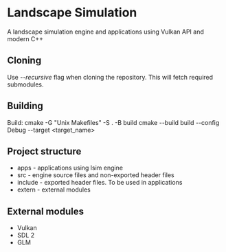 # Landscape Simulation
A landscape simulation engine and applications using Vulkan API and modern C++

## Cloning
Use *--recursive* flag when cloning the repository. This will fetch required submodules.

## Building
Build:
cmake -G "Unix Makefiles" -S . -B build
cmake --build build --config Debug --target <target_name>

## Project structure
- apps - applications using lsim engine
- src - engine source files and non-exported header files
- include - exported header files. To be used in applications
- extern - external modules 

## External modules
- Vulkan
- SDL 2
- GLM 